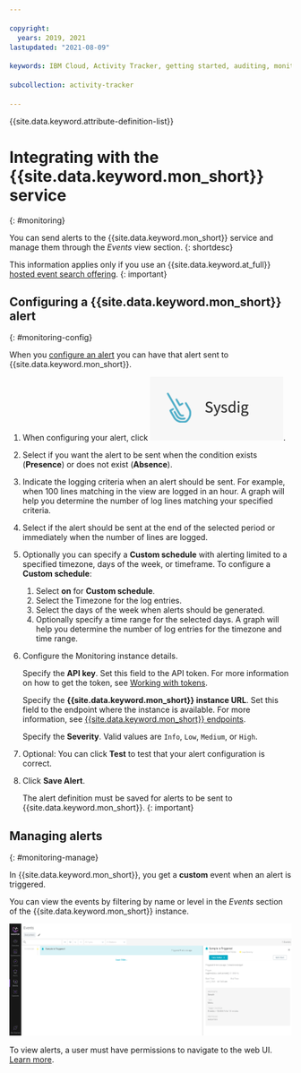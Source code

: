 ```yaml
---

copyright:
  years: 2019, 2021
lastupdated: "2021-08-09"

keywords: IBM Cloud, Activity Tracker, getting started, auditing, monitoring

subcollection: activity-tracker

---
```


{{site.data.keyword.attribute-definition-list}}

# Integrating with the {{site.data.keyword.mon_short}} service
{: #monitoring}

You can send alerts to the {{site.data.keyword.mon_short}} service and manage them through the *Events* view section.
{: shortdesc}

This information applies only if you use an {{site.data.keyword.at_full}} [hosted event search offering](/docs/activity-tracker?topic=activity-tracker-service_plan).
{: important}


## Configuring a {{site.data.keyword.mon_short}} alert
{: #monitoring-config}

When you [configure an alert](/docs/activity-tracker?topic=activity-tracker-alerts#configure-an-alert) you can have that alert sent to {{site.data.keyword.mon_short}}.

1. When configuring your alert, click ![icon](../images/sysdig.png "icon").

2. Select if you want the alert to be sent when the condition exists (**Presence**) or does not exist (**Absence**).

3. Indicate the logging criteria when an alert should be sent.  For example, when 100 lines matching in the view are logged in an hour.  A graph will help you determine the number of log lines matching your specified criteria.

4. Select if the alert should be sent at the end of the selected period or immediately when the number of lines are logged.

5. Optionally you can specify a **Custom schedule** with alerting limited to a specified timezone, days of the week, or timeframe. To configure a **Custom schedule**:

    1. Select **on** for **Custom schedule**.
    2. Select the Timezone for the log entries. 
    3. Select the days of the week when alerts should be generated.
    4. Optionally specify a time range for the selected days. A graph will help you determine the number of log entries for the timezone and time range.

6. Configure the Monitoring instance details.

    Specify the **API key**. Set this field to the API token. For more information on how to get the token, see [Working with tokens](/docs/monitoring?topic=monitoring-api_token).

    Specify the **{{site.data.keyword.mon_short}} instance URL**. Set this field to the endpoint where the instance is available. For more information, see [{{site.data.keyword.mon_short}} endpoints](/docs/monitoring?topic=monitoring-endpoints#endpoints).

    Specify the **Severity**. Valid values are `Info`, `Low`, `Medium`, or `High`. 

7. Optional: You can click **Test** to test that your alert configuration is correct.

8. Click **Save Alert**.

   The alert definition must be saved for alerts to be sent to {{site.data.keyword.mon_short}}.
   {: important}



## Managing alerts
{: #monitoring-manage}

In {{site.data.keyword.mon_short}}, you get a **custom** event when an alert is triggered. 

You can view the events by filtering by name or level in the *Events* section of the {{site.data.keyword.mon_short}} instance.

![{{site.data.keyword.mon_short}} sample](images/sysdig-sample.png "Monitoring sample")

To view alerts, a user must have permissions to navigate to the web UI. [Learn more](/docs/monitoring?topic=monitoring-launch).




